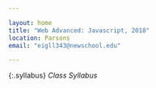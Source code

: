 ```yaml
---

layout: home
title: "Web Advanced: Javascript, 2018"
location: Parsons
email: "eigll343@newschool.edu"

---
```


{:.syllabus}
*Class Syllabus*

